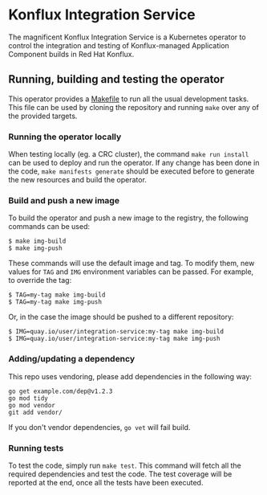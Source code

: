 # Konflux Integration Service
The magnificent Konflux Integration Service is a Kubernetes operator to control the integration and testing of Konflux-managed
Application Component builds in Red Hat Konflux.

## Running, building and testing the operator

This operator provides a [Makefile](Makefile) to run all the usual development tasks. This file can be used by cloning
the repository and running `make` over any of the provided targets.

### Running the operator locally

When testing locally (eg. a CRC cluster), the command `make run install` can be used to deploy and run the operator.
If any change has been done in the code, `make manifests generate` should be executed before to generate the new resources
and build the operator.

### Build and push a new image

To build the operator and push a new image to the registry, the following commands can be used:

```shell
$ make img-build
$ make img-push
```

These commands will use the default image and tag. To modify them, new values for `TAG` and `IMG` environment variables
can be passed. For example, to override the tag:

```shell
$ TAG=my-tag make img-build
$ TAG=my-tag make img-push
```

Or, in the case the image should be pushed to a different repository:

```shell
$ IMG=quay.io/user/integration-service:my-tag make img-build
$ IMG=quay.io/user/integration-service:my-tag make img-push
```

### Adding/updating a dependency

This repo uses vendoring, please add dependencies in the following way:

```shell
go get example.com/dep@v1.2.3
go mod tidy
go mod vendor
git add vendor/
```

If you don't vendor dependencies, `go vet` will fail build.

### Running tests

To test the code, simply run `make test`. This command will fetch all the required dependencies and test the code. The
test coverage will be reported at the end, once all the tests have been executed.
